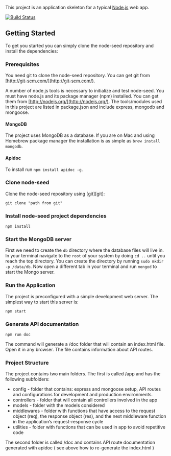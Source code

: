 This project is an application skeleton for a typical [Node.js](https://nodejs.org/) web app.

[![Build Status](https://travis-ci.org/FortechRomania/node-starter.svg?branch=master)](https://travis-ci.org/FortechRomania/node-starter)

## Getting Started
To get you started you can simply clone the node-seed repository and install the dependencies:

### Prerequisites
You need git to clone the node-seed repository. You can get git from
[http://git-scm.com/](http://git-scm.com/).

A number of node.js tools is necessary to initialize and test node-seed. You must have node.js and its package manager (npm) installed. You can get them from  [http://nodejs.org/](http://nodejs.org/). The tools/modules used in this project are listed in package.json and include express, mongodb and mongoose.

#### MongoDB
The project uses MongoDB as a database. If you are on Mac and using Homebrew package manager the installation is as simple as `brew install mongodb`.

#### Apidoc
To install run `npm install apidoc -g`.


### Clone node-seed
Clone the node-seed repository using [git][git]:

    git clone "path from git"

### Install node-seed project dependencies

    npm install

### Start the MongoDB server
First we need to create the `db` directory where the database files will live in. In your terminal navigate to the `root` of your system by doing `cd ..` until you reach the top directory. You can create the directory by running `sudo mkdir -p /data/db`. Now open a different tab in your terminal and run `mongod` to start the Mongo server.

### Run the Application

The project is preconfigured with a simple development web server. The simplest way to start this server is:

    npm start

### Generate API documentation

    npm run doc

The command will generate a /doc folder that will contain an index.html file. Open it in any browser. The file contains information about API routes.

### Project Structure

The project contains two main folders.
The first is called /app and has the following subfolders:

 * config - folder that contains: express and mongoose setup, API routes and configurations for development and production environments.
 * controllers - folder that will contain all controllers involved in the app
 * models - folder with the models considered
 * middlewares - folder with functions that have access to the request object (req), the response object (res), and the next middleware function in the application’s request-response cycle
 * utilities - folder with functions that can be used in app to avoid repetitive code

The second folder is called /doc and contains API route documentation generated with apidoc ( see above how to re-generate the index.html )
